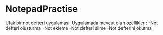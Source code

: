 # NotepadPractise

Ufak bir not defteri uygulamasi.
Uygulamada mevcut olan ozellikler : 
-Not defteri olusturma
-Not ekleme
-Not defteri silme
-Not defterini okutma
